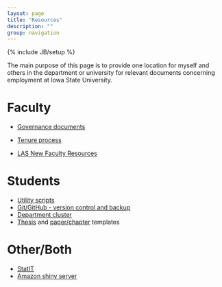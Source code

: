 ```yaml
---
layout: page
title: "Resources"
description: ""
group: navigation
---
```

{% include JB/setup %}

The main purpose of this page is to provide one location for myself and others in the department or university for relevant documents concerning employment at Iowa State University.

# Faculty

- [Governance documents](governance.html)
- [Tenure process](tenure.html)

- [LAS New Faculty Resources](https://www.las.iastate.edu/faculty-staff/new-faculty-resources/)

# Students

- [Utility scripts](utility.html)
- [Git/GitHub - version control and backup](git.html)
- [Department cluster](smaster.html)
- [Thesis](https://github.com/jarad/thesisTemplate) and [paper/chapter](https://github.com/jarad/chapter1Template) templates

# Other/Both

- [StatIT](statit.html)
- [Amazon shiny server](amazon.html)
